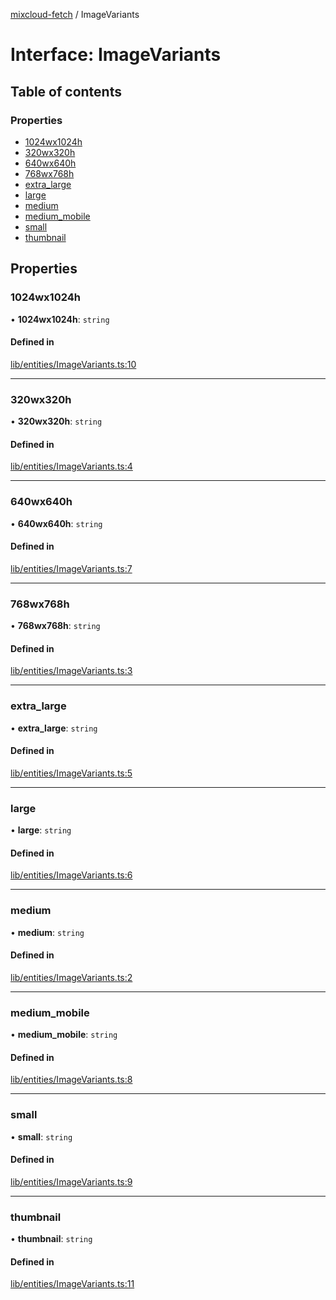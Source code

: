 [mixcloud-fetch](../README.md) / ImageVariants

# Interface: ImageVariants

## Table of contents

### Properties

- [1024wx1024h](ImageVariants.md#1024wx1024h)
- [320wx320h](ImageVariants.md#320wx320h)
- [640wx640h](ImageVariants.md#640wx640h)
- [768wx768h](ImageVariants.md#768wx768h)
- [extra\_large](ImageVariants.md#extra_large)
- [large](ImageVariants.md#large)
- [medium](ImageVariants.md#medium)
- [medium\_mobile](ImageVariants.md#medium_mobile)
- [small](ImageVariants.md#small)
- [thumbnail](ImageVariants.md#thumbnail)

## Properties

### 1024wx1024h

• **1024wx1024h**: `string`

#### Defined in

[lib/entities/ImageVariants.ts:10](https://github.com/patrickkfkan/mixcloud-fetch/blob/e4ecdc8/src/lib/entities/ImageVariants.ts#L10)

___

### 320wx320h

• **320wx320h**: `string`

#### Defined in

[lib/entities/ImageVariants.ts:4](https://github.com/patrickkfkan/mixcloud-fetch/blob/e4ecdc8/src/lib/entities/ImageVariants.ts#L4)

___

### 640wx640h

• **640wx640h**: `string`

#### Defined in

[lib/entities/ImageVariants.ts:7](https://github.com/patrickkfkan/mixcloud-fetch/blob/e4ecdc8/src/lib/entities/ImageVariants.ts#L7)

___

### 768wx768h

• **768wx768h**: `string`

#### Defined in

[lib/entities/ImageVariants.ts:3](https://github.com/patrickkfkan/mixcloud-fetch/blob/e4ecdc8/src/lib/entities/ImageVariants.ts#L3)

___

### extra\_large

• **extra\_large**: `string`

#### Defined in

[lib/entities/ImageVariants.ts:5](https://github.com/patrickkfkan/mixcloud-fetch/blob/e4ecdc8/src/lib/entities/ImageVariants.ts#L5)

___

### large

• **large**: `string`

#### Defined in

[lib/entities/ImageVariants.ts:6](https://github.com/patrickkfkan/mixcloud-fetch/blob/e4ecdc8/src/lib/entities/ImageVariants.ts#L6)

___

### medium

• **medium**: `string`

#### Defined in

[lib/entities/ImageVariants.ts:2](https://github.com/patrickkfkan/mixcloud-fetch/blob/e4ecdc8/src/lib/entities/ImageVariants.ts#L2)

___

### medium\_mobile

• **medium\_mobile**: `string`

#### Defined in

[lib/entities/ImageVariants.ts:8](https://github.com/patrickkfkan/mixcloud-fetch/blob/e4ecdc8/src/lib/entities/ImageVariants.ts#L8)

___

### small

• **small**: `string`

#### Defined in

[lib/entities/ImageVariants.ts:9](https://github.com/patrickkfkan/mixcloud-fetch/blob/e4ecdc8/src/lib/entities/ImageVariants.ts#L9)

___

### thumbnail

• **thumbnail**: `string`

#### Defined in

[lib/entities/ImageVariants.ts:11](https://github.com/patrickkfkan/mixcloud-fetch/blob/e4ecdc8/src/lib/entities/ImageVariants.ts#L11)
